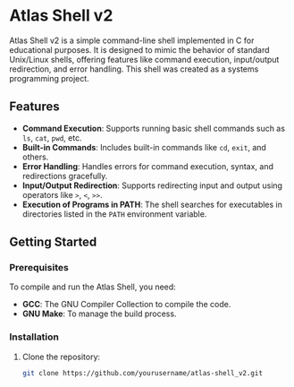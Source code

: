 # Atlas Shell v2

Atlas Shell v2 is a simple command-line shell implemented in C for educational purposes. It is designed to mimic the behavior of standard Unix/Linux shells, offering features like command execution, input/output redirection, and error handling. This shell was created as a systems programming project.

## Features

- **Command Execution**: Supports running basic shell commands such as `ls`, `cat`, `pwd`, etc.
- **Built-in Commands**: Includes built-in commands like `cd`, `exit`, and others.
- **Error Handling**: Handles errors for command execution, syntax, and redirections gracefully.
- **Input/Output Redirection**: Supports redirecting input and output using operators like `>`, `<`, `>>`.
- **Execution of Programs in PATH**: The shell searches for executables in directories listed in the `PATH` environment variable.

## Getting Started

### Prerequisites

To compile and run the Atlas Shell, you need:

- **GCC**: The GNU Compiler Collection to compile the code.
- **GNU Make**: To manage the build process.

### Installation

1. Clone the repository:

   ```bash
   git clone https://github.com/yourusername/atlas-shell_v2.git

